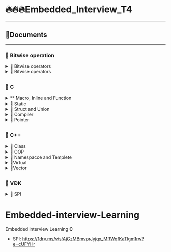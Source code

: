 # 🔥🔥🔥Embedded_Interview_T4
-------------------------------------------------------------
## 🧾Documents
-------------------------------------------------------------

### 💊 Bitwise operation

<details>

<summary> 🔸 Bitwise operators</summary>
   
### **AND**   
 
> - Tương tự phép nhân
> - Ký hiệu: **&**
   
|  A  |  B  | A & B |
| --- | --- | ----- |
|  0  |  0  |   0   |
|  0  |  1  |   0   |
|  1  |  0  |   0   |
|  1  |  1  |   1   |

> Dùng toán tử AND để kiểm tra tính chẵn lẽ của số nhị phân dễ dàng hoặc xóa các bit trong một thanh ghi.
> ```ruby
> 0110 (số thập phân 6)
> AND 1101 (số thập phân 13)  // xóa đi bit thứ 2
> = 0100 (số thập phân 4)
> ```

### **OR**   
 
> - Tương tự phép cộng
> - Ký hiệu: **|**
   
|  A  |  B  | A or B |
| --- | --- | ----- |
|  0  |  0  |   0   |
|  0  |  1  |   1   |
|  1  |  0  |   1   |
|  1  |  1  |   1   |

> - Phép toán thao tác bit OR có thể được sử dụng để thiết đặt bit được chọn thành 1. Ví dụ: Nó có thể được sử dụng để bật (set) một bit (hoặc cờ) trong thanh ghi, trong đó mỗi bit đại diện cho một trạng thái trong phép logic đúng sai (boolean). Vì thế, 0010 (số 2 thập phân) có thể được xem là một bộ 4 cờ, trong đó cờ thứ nhất, thứ ba và thứ tư là trống (0)  và cờ thứ hai được bật (1). Cờ thứ tư có thể được bật bằng cách thực hiện phép toán thao tác bit OR giữa giá trị này và một dãy bit với duy nhất bộ bit thứ 4:
> ```ruby
> 0010 (số thập phân 2)
> OR 1000 (số thập phân 8)  //Bật bit thứ 4 lên
> 1010 (số thập phân 10)
> ```
> - Kỹ thuật này là một cách hiệu quả để lưu trữ một số trong những giá trị phép toán logic đúng sai (boolean) sử dụng ít bộ nhớ nhất có thể.
> - Khi làm việc với các máy không có nhiều không gian bộ nhớ trống, các lập trình viên thường áp dụng kĩ thuật trên. Lúc đó, thay vì khai báo tám biến kiểu bool (C++) độc lập, người ta sử dụng từng bit riêng lẻ của một byte để biểu diễn giá trị cho tám biến đó.`

### **XOR**   
 
> - Kết quả ở mỗi vị trí là 1 chỉ khi bit đầu tiên là 1 hoặc nếu chỉ khi bit thứ hai là 1, nhưng sẽ là 0 nếu cả hai là 0 hoặc cả hai là 1. Ở đây ta thực hiện phép so sánh hai bit, kết quả là 1 nếu hai bit khác nhau và là 0 nếu hai bit giống nhau.
> - Ký hiệu: **^**
   
|  A  |  B  | A ^ B |
| --- | --- | ----- |
|  0  |  0  |   0   |
|  0  |  1  |   1   |
|  1  |  0  |   1   |
|  1  |  1  |   0   |   
   
> Phép toán thao tác bit XOR có thể được sử dụng để đảo ngược các bit được lựa chọn trong thanh ghi (còn được gọi là bật (set) hoặc lật (flip)). Bất kỳ bit nào được bật bằng cách thực hiện phép toán thao tác bit XOR nó với 1.
> ```ruby
> 0010 (số thập phân 2)
> XOR 1010 (số thập phân 10)  // Kích hoạt trạng thái bit 2 và 4
> = 1000 (số thập phân 8)  
> ```

### **NOT**

>  - Là toán tử một ngôi thực hiện phủ định luận lý trên từng bit, tạo thành bù 1 (one’s complement) của giá trị nhị phân cho trước
>  - Ký hiệu : **~**
   
|  A  |  ~A | 
| --- | --- | 
|  0  |  1  | 
|  1  |  0  |  
    
</details>

<details>

<summary> 🔸 Bitwise operators</summary>

Các phép dịch chuyển bit đôi khi được xem là các phép toán thao tác bit, bởi vì chúng sẽ xem một giá trị dưới dạng một dãy bit hơn là dưới dạng số lượng số (numerial quantity). Trong các phép toán này, các chữ số sẽ được di chuyển, hoặc dịch chuyển, sang trái hoặc phải. Các thanh ghi trong vi xử lý máy tính có độ dài cố định, vì vậy một vài bit sẽ bị "dịch chuyển ra ngoài" thanh ghi ở một đầu, trong khi đó thì một lượng bit tương ứng sẽ được "dịch chuyển vào" ở đầu còn lại; sự khác biệt ở các phép toán dịch chuyển bit nằm ở chỗ cách chúng xác định giá trị của các bit được dịch chuyển vào.   
   
### **Dịch chuyển số học**   
   
> Trong dịch chuyển số học, các bit được dịch chuyển ra khỏi đầu hoặc đuôi sẽ bị loại bỏ. Trong phép dịch chuyển số học về bên trái, các số 0 được dịch chuyển vào bên phải; trong phép dịch chuyển số học bên phải, bit thể hiện dấu được thêm vào bên trái, do đó dấu của số được giữ nguyên.   

```ruby
   
00010111 (số thập phân +23) Dịch chuyển trái
= 00101110 (số thập phân +46)
   
10010111 (số thập phân -105) Dịch chuyển phải
= 11001011 (số thập phân -53)
   
```
![Rotate_right_arithmetically](https://github.com/SSamlu/Embedded-interview-Learning/assets/41613967/5c07a6a0-2636-4f62-85f0-f9520abaae80)        

### **Dịch chuyển luận lý** 

> - Trong dịch chuyển luận lý, các số 0 sẽ được dịch chuyển vào để thay thế các bit bị loại bỏ. Do đó dịch chuyển luận lý và dịch chuyển số học bên trái là hoàn toàn giống nhau.
> - Tuy nhiên, dịch chuyển luận lý thêm giá trị 0 vào vị trí bit quan trọng nhất, thay vì sao chép bit mang dấu, điều này khá lý tưởng cho các số nhị phân không dấu, trong khi phép dịch chuyển số học sang phải thì lại lý tưởng cho các số nhị phân bù 2 có dấu.
![image](https://github.com/KhaNguyen-UTE/Embedded_Interview/assets/84505849/65484fc0-d8b1-4b78-bfbd-a4690e21ff30)

### **Quay không nhớ**

> Một dạng khác của dịch chuyển được gọi là dịch chuyển vòng hay quay bit. Với phép toán này, các bit được xoay giống như là hai đầu của thanh ghi được gộp lại với nhau. Những giá trị được dịch chuyển vào ở bên phải trong một lần dịch chuyển trái chính là bất kỳ giá trị nào đã được dịch chuyển ra ở bên trái, và ngược lại. Thao tác này hữu ích nếu xảy ra yêu cầu giữ lại toàn bộ bit hiện thời, và thường được sử dụng trong mật mã học kỹ thuật số.

![image](https://github.com/KhaNguyen-UTE/Embedded_Interview/assets/84505849/3b1f04d5-6009-4486-9850-c6478276214b)

### **Quay có nhớ**

> - Quay có nhớ tương tự với phép quay không nhớ, nhưng hai đầu của thanh ghi được tách ra bởi cờ nhớ (carry flag). Bit được dịch chuyển vào (ở bất kỳ đầu nào) là giá trị cũ của cờ nhớ, và bit được dịch chuyển ra (ở đầu còn lại) trở thành giá trị mới của cờ nhớ.
> - Một phép quay có nhớ có thể mô phỏng một phép quay luận lý hoặc số học của một vị trí bằng cách thiết lập cờ nhớ trước tiên. Ví dụ, nếu cờ nhớ mang giá trị 0, thì x XOAY-PHẢI-CÓ-NHỚ-MỘT-LẦN là phép dịch chuyển luận lý sang phải, và nếu cờ nhớ giữ giá trị của bản sao chép của bit chứa dấu, thì x XOAY-PHẢI-CÓ-NHỚ-MỘT-LẦNlà phép dịch chuyển số học sang phải. Vì lý do này, một số vi điều khiển như các PIC tầm thấp chỉ có xoay và xoay có nhớ, mà không cần đến các cấu trúc dịch chuyển số học và luận lý.

### **👉 Dịch chuyển trong C, C++, C# và Python**

Trong các ngôn ngữ dựa trên C, các toán tử dịch chuyển trái và phải lần lượt là << và >>. Số lượng cần dịch chuyển được cung cấp ở đối số thứ hai của toán tử dịch chuyển. 

> Ví dụ:
> ```ruby
> x = y << 2;
> ```
> gán cho x kết quả của phép dịch chuyển y sang trái 2 bit, tương đương với phép nhân với 4.

Trong ngôn ngữ C, kết quả của việc dịch chuyển sang phải một giá trị âm là xác định, và giá trị của phép dịch chuyển sang trái của giá trị chứa dấu là không xác định nếu kết quả không được thể hiện dưới dạng của kết quả. Trong C#, phép dịch chuyển sang phải là một phép dịch chuyển số học khi mà toán hạng là biến kiểu int hoặc long. Nếu toán hạng đầu tiên thuộc kiểu uint hoặc ulong, phép dịch chuyển sang phải là phép dịch chuyển luận lý.

</details> 

##

### 💊 C

<details>

<summary>** Macro, Inline and Function</summary>

###  **Macro**
   
> - được xử lý (được diễn ra) bởi tiền xử lý (preprocessor)
> - Thay thế đoạn code được khai báo macro vào bất cứ chỗ nào xuất hiện macro đó
>>   ```ruby
>>   VD: #define SUM(a,b)     (a+b)
>>   ```
> - Preprocessor khi gặp bất kỳ lời gọi SUM(first+last) nào thì thay ngay bằng (first+last)

### **Inline**
   
> - Được xử lý bởi compiler
> - Được khai báo với từ khóa inline
> - Khi compiler thấy bất kỳ chỗ nào xuất hiện inline function, nó sẽ thay thế chỗ đó bởi định nghĩa của hàm đã được compile tương ứng. –> Phần được thay thế không phải code mà là đoạn code đã được compile
   
### **Function**
   
> - Hàm bình thường, khi thấy hàm được gọi, chương trình lưu đia chỉ hiện tại vào ***Stack Pointer***, sau đó chỏ con trỏ PC đến phân vùng nhớ của hàm được gọi. Thực thi câu lệnh của hàm được gọi, lấy kết quả lưu vào ***Stack***. Sau đó nó quay lại vào ***Stack Pointer***, lấy địa chỉ đó ra và tiếp tục chạy tiếp chương trình.
> - Như có thể thấy, các này khiến chương trình tốn thời gian hơn là chỉ cần thay thế đoạn code đã được compile (cách của inline function).
   
### 💹 Compare
> - Macro đơn giản là chỉ thay thế đoạn code macro vào chỗ được gọi trước khi được biên dịch
> - Inline thay thế đoạn mã code đã được biên dịch vào chỗ được gọi
> - Hàm bình thường phải tạo một function call, lưu địa chỉ trước khi gọi hàm vào stack sau đó mới thực hiện hàm và sau cùng là quay trở về địa chỉ trên stack trước khi gọi hàm và thực hiện tiếp chương trình
> - Macro khiến code trở nên dài hơn rất nhiều so với bình thường nhưng thời gian chạy nhanh.
> - Hàm inline cũng khiến code dài hơn, tuy nhiên nó làm giảm thời gian chạy chương trình
> - Hàm bình thường sẽ phải gọi function call nên tốn thời gian hơn inline function nhưng code ngắn gọn hơn.

</details>   

<details>

<summary>🔸 Static</summary>
   
### Static cục bộ
   
> Khi 1 biến cục bộ được khai báo với từ khóa static. Biến sẽ chỉ được khởi tạo 1 lần duy nhất và tồn tại suốt thời gian chạy chương trình. Giá trị của nó không bị mất đi ngay cả khi kết thúc hàm. Tuy nhiên khác với biến toàn cục có thể gọi trong tất cả mọi nơi trong chương trình, thì biến cục bộ static chỉ có thể được gọi trong nội bộ hàm khởi tạo ra nó. Mỗi lần hàm được gọi, giá trị của biến chính bằng giá trị tại lần gần nhất hàm được gọi.   
   
### Stactic toàn cục   
> Biến toàn cục static sẽ chỉ có thể được truy cập và sử dụng trong File khai báo nó, các File khác không có cách nào truy cập được. 
   
</details>   

<details>

<summary>🔸 Struct and Union</summary>  

> Về mặt ý nghĩa, struct và union cơ bản giống nhau. Tuy nhiên, về mặt lưu trữ trong bộ nhớ, chúng có sự khác biệt rõ rệt như sau:
>> * Struct: 
>>>>    - lấy dịa chỉ đầu tiên của member làm địa chỉ của struct.
>>>>    - kích thước của nó là tổng của các member và struct padding(bộ nhớ đệm)
>>>>    - Dữ liệu của các member trong struct được lưu trữ trong các vùng nhớ khác nhau(Địa chỉ riêng biệt).
>>>>    - kích thước mỗi lần quét được tính dược theo member lớn nhất
>>>>          + mỗi lượt quét nó sẽ kiểm tra xem phía trước nó còn bộ nhớ đệm không nếu còn thì tiếp tục thêm vào bộ nhớ cón thừa bộ nhớ đệm, nếu bộ nhớ đệm nhỏ hơn kích thước member thì sẽ tạo một lượt quét khác.
>> * Union : Dữ liệu các thành viên sẽ dùng chung 1 vùng nhớ. Kích thước của union được tính là kích thước lớn nhất của kiểu dữ liệu trong union. Việc thay đổi nội dung của 1 thành viên sẽ dẫn đến thay đổi nội dung của các thành viên khác:
>>>>    - lấy địa chỉ đầu tiên của member làm địa chỉ của Union
>>>>    - Kích thước union là kích thước của member lớn nhất
>>>>    - Dữ liệu của các member dùng chung bộ nhớ
>>>>>>      + Do việc dùng chung vùng nhớ khi truyền data vào member thì nó sẽ ghi đè lên member trước của nó.

</details>     

<details>

<summary>🔸 Compiler</summary>
   
> Quy trình dịch là quá trình chuyển đổi từ ngôn ngữ bậc cao (NNBC) (C/C++, Pascal, Java, C#…) sang ngôn ngữ đích (ngôn ngữ máy) để máy tính có thể hiểu và thực thi. Ngôn ngữ lập trình C là một ngôn ngữ dạng biên dịch. Chương trình được viết bằng C muốn chạy được trên máy tính phải trải qua một quá trình biên dịch để chuyển đổi từ dạng mã nguồn sang chương trình dạng mã thực thi. Quá trình được chia ra làm 4 giai đoạn chính:
>> - 	Giai đoàn tiền xử lý (Pre-processor)
>> -	Giai đoạn dịch NNBC sang Asembly (Compiler)
>> - 	Giai đoạn dịch asembly sang ngôn ngữ máy (Asember)
>> -	Giai đoạn liên kết (Linker)
   
   ![image](https://github.com/KhaNguyen-UTE/Embedded_Interview/assets/84505849/52d3dd8f-a648-47ed-a00c-5418478a37f0)
   
1. **Giai đoạn tiền xử lý – Preprocessor**
   
> - từ các file .c/cpp, h/hpp, nó sẽ trở thành file lớn duy nhất main.i thông qua tiền xử lý(preprocessor). Giai đoạn này sẽ thực hiện:
>>   + Nhận mã nguồn
>>   + Xóa bỏ tất cả chú thích, comments của chương trình
>>   + xử lý những file include bằng các import các thư viện của nó vào file main
>>   + marco: được xử lý (được diễn ra) bởi tiền xử lý
>>>>	  1. sẽ bị xóa.
>>>>	  2. thay thế những đoạn code được định nghĩa bằng macro(bằng đoạn code macro được định nghĩa) vào chương trình
>>>>>>         + nó chỉ đơn giản là thay những đoạn macro trước khi biên dịch. 
>>>>	  3. thay thế những tên marco trong chương trình bằng giá trị của marco đó thì nó sẽ làm tăng kích thước của chương trình.
>>>>	  4. tốc độ thực thi của marco sẽ nhanh (hơn function), nhưng kích thước nó sẽ lớn (hơn function), do có sẽ thay các macro trong chương trình bằng đoạn code.
>>>>	  5. không phải là kiểu dữ liệu
>>>>    6. nó không có địa chỉ riêng biệt trong bộ nhớ
>>   + Chỉ thị tiền xử lý (bắt đầu bằng #) cũng được xử lý
> - quá trình này sẽ tạo ra file .i
> - Ví dụ: chỉ thị #include cho phép ghép thêm mã chương trình của một tệp tiêu để vào mã nguồn cần dịch. Các hằng số được định nghĩa bằng #define sẽ được thay thế bằng giá trị cụ thể tại mỗi nơi sử dụng trong chương trình.
   
2. **Công đoạn dịch Ngôn Ngữ Bậc Cao sang Assembly**
  
> - Phân tích cú pháp (syntax) của mã nguồn NNBC.
> - Chuyển chúng sang ngôn ngữ bậc thấp assembly code, gần với tập lệnh của VXL.
>>   + Quá trình chạy funtion:(hàm không lưu trọng bộ nhớ stack chỉ có tham số và biến của hàm lưu thôi)
>>>>    1. khi hàm được gọi (thay đổi địa chỉ đột ngột) thì (nó sẽ lưu địa chỉ hiện tại đang chạy vào stack point) chương trình đang chạy sẽ dừng ở vị trí trước khi vào hàm được gọi, nó lấy địa chỉ trước hàm được gọi, sẽ lưu vào `stack point`, program counter sẽ trỏ đến địa chỉ của hàm được gọi, khi chạy xong và lấy giá trị trả về thì nó sẽ vào stackpointer để lấy địa chỉ trước khi vào function được gọi để tiếp trục chạy tiếp
>>>>>>	   + program counter : là để đếm,...
>>>>	  2. mỗi lần gọi làm thì đại chỉ của hàm sẽ khác nhau, do được lưu trong phân vùng nhớ stack, nên khi kết chương trình thì bộ nhớ sẽ được giải phóng.
>>>>	  3. kích thước bộ nhớ của funtion (cố định) ngắn hơn macro, nhưng tốc độ chậm hơn (do khi gọi hàm nó sẽ gọi hàm, lưu vào stackpointer...)

3. **Công đoạn dịch Assembly**
   
> - Biên dịch chương trình sang ngôn ngữ máy là binary code
> - quá trình assembler tạo ra các obj file từ assembly code, quá trình này sẽ tạo ra file .o
   
4. **Giai đoạn Linker**
   
> - Trong giai đoạn này mã máy của một chương trình dịch từ nhiều nguồn (file .c hoặc file thư viện .lib) được liên kết lại với nhau để tạo thành chương trình đích duy nhất.
> - Mã máy của các hàm thư viện gọi trong chương trình cũng được đưa vào chương trình cuối trong giai đoạn này.
> - Chính vì vậy mà các lỗi liên quan đến việc gọi hàm hay sử dụng biến tổng thể mà không tồn tại sẽ bị phát hiện. Kể cả lỗi viết chương trình chính không có hàm main() cũng được phát hiện trong liên kết.
> - Kết thúc quá trình tất cả các đối tượng được liên kết lại với nhau thành một chương trình có thể thực thi được (executable hay .exe) thống nhất.
   
</details>   

<details>

<summary>🔸 Pointer</summary>    

### **Tổng quát**

> Bộ nhớ RAM chứa rất nhiều ô nhớ, mỗi ô nhớ có kích thước 1 byte.
> Mỗi ô nhớ có địa chỉ duy nhất và địa chỉ này được đánh số từ 0 trở đi. Nếu CPU 32 bit thì có 2^32 địa chỉ có thể đánh cho các ô nhớ trong RAM.
   
![image](https://github.com/KhaNguyen-UTE/Embedded_Interview/assets/84505849/78254da9-8f27-4c57-b858-21ac9ae3b21d)

> Khi khai báo biến, trình biên dịch dành riêng một vùng nhớ với địa chỉ duy nhất để lưu biến. Trình biên dịch có nhiệm vụ liên kết địa chỉ ô nhớ đó với tên biến. Khi gọi tên biến, nó sẽ truy xuất tự động đến ô nhớ đã liên kết với tên biến để lấy dữ liệu. Các bạn phải luôn phân biệt giữa địa chỉ bộ nhớ và dữ liệu được lưu trong đó.
   
![image](https://github.com/KhaNguyen-UTE/Embedded_Interview/assets/84505849/083070ea-72f1-4c19-9d46-c888e2e7e642)
 
> Địa chỉ của biến bản chất cũng là một con số thường được biểu diễn ở hệ cơ số 16. Ta có thể sử dụng con trỏ (pointer) để lưu địa chỉ của các biến.
   
### **Con trỏ là gì**
   
> Trong ngôn ngữ C/C++, con trỏ (pointer) là những biến lưu trữ địa chỉ bộ nhớ của những biến khác.
   
![image](https://github.com/KhaNguyen-UTE/Embedded_Interview/assets/84505849/de60652b-39ca-484f-a139-58c742ae50f3)
 
> Trong hình trên, biến var lưu giá trị 5 có địa chỉ là 0x61ff08. Biến pointVar là biến con trỏ, lưu địa chỉ của biến var (trỏ đến vùng nhớ của biến var), tức là nó lưu giá trị 0x61ff08.
   
🔹 **Con trỏ NULL**
> Con trỏ NULL là con trỏ lưu địa chỉ 0x00000000. Tức địa chỉ bộ nhớ 0, có ý nghĩa đặc biệt, cho biết con trỏ không trỏ vào đâu cả.
   
```ruby
int *p2;//con trỏ chưa khởi tạo, vẫn trỏ đến một vùng nhớ nào đó không xác định
int *p3 = NULL;//con trỏ null không trỏ đến vùng nhớ nào
```   
🔹 **Kích thước của con trỏ**
   
Ví dụ các khai báo con trỏ sau:

```ruby   
char *p1;
int *p2;
float *p3;
double *p4;
```
   
> ❗ Con trỏ chỉ lưu địa chỉ nên kích thước của mọi con trỏ là ***như nhau***. Kích thước này phụ thuộc vào môi trường hệ thống máy tính:
>> - Môi trường Windows 32 bit: 4 bytes
>> - Môi trường Windows 64 bit: 8 bytes
   
🔹 **Một số lưu ý khi sử dụng con trỏ**
 
Khi khởi tạo con trỏ NULL -> Chữ NULL phải viết hoa, viết thường null sẽ bị lỗi

```ruby   
int *p1 = NULL;//đúng
int *p2 = null;//lỗi
```
   
Không nên sử dụng con trỏ khi chưa được khởi tạo. Kết quả tính toán có thể sẽ phát sinh những lỗi không lường trước được nếu chưa khởi tạo con trỏ.
Sử dụng biến con trỏ sai cách.
   
</details>   
   
##

### 💊 C++      
<details>

<summary>🔸 Class</summary>
   
### Khái niệm
> Class hay lớp là một mô tả trừu tượng **(abstract)** của nhóm các đối tượng **(object)** có cùng bản chất, ngược lại mỗi một đối tượng là một thể hiện cụ thể **(instance)** cho những mô tả trừu tượng đó. Một class trong C++ sẽ có các đặc điểm sau:  \
> - Là kiểu dữ liệu do người dụng tự định nghĩa, nó là một object.
> - Một class bao gồm các thành phần dữ liệu (thuộc tính hay property) và các phương thức (hàm thành phần hay method).
> - Class thực chất là một kiểu dữ liệu do người lập trình định nghĩa.
> - Trong C++, từ khóa class sẽ chỉ điểm bắt đầu của một class sẽ được cài đặt.
 
### Khai báo class và sử dụng class
   
```cpp
class Person {
public:
string firstName; // property
string lastName; // property
int age; // property
void fullname() { // method
cout << firstName << ' ' << lastName;
}
}
```
   
 ### Access modifiers & properties declaration
   
> ***Access modifier*** là phạm vi truy cập của các thuộc tính và phương thức sẽ được khai báo bên dưới nó. Có 3 phạm vi truy cập trong C++ là **public**, **private** và **protected**
> - Các thuộc tính và phương thức khai báo public thì có thể được truy cập trực tiếp thông qua instance của class đó. Các thuộc tính nên khai báo là public nếu bạn không có ràng buộc điều kiện trước khi gán (người dùng có thể  thoải mái gán giá trị) hoặc bạn không cần xử lý trước khi trả về giá trị thuộc tính.
> - Các thuộc tính private thường được sử dụng khi bạn không mong muốn người khác có thể tùy ý gán giá trị hoặc là bạn muốn xử lý trước khi trả về giá trị.
> - Đối với protected, các phương thức và thuộc tính chỉ có thể truy cập qua các class kế thừa nó hoặc chính nó.

### Method declaration
   
   > Phương thức cũng giống như một hàm bình thường. Nó có thể có hoặc không có tham số, không trả về giá trị và thậm chí là override hàm.
     Đối với phương thức thì có **hai cách** định nghĩa thi hành: định nghĩa thi hành trong lúc định nghĩa class và định nghĩa thi hành bên ngoài class.
 
   👉 **Định nghĩa thi hành bên trong class:**
```ruby
class Animal {
 public:
 string sound;
 void makeNoise() {
 cout << sound;
 }
};
```
   
   👉 **Định nghĩa thi hành bên ngoài class:**
```ruby
class Animal {
 public:
 string sound;
 void makeNoise();
};
void Animal::makeNoise() {
 cout << sound;
}
```

   👉 **Tham số truyền vào phương thức:**  
- Cách 1: Dặt tên trùng với thuộc tính Class bằng cách kết hợp toán tử :: và con trỏ _this_\
- Cách 2: Đặt tên khác với thuộc tính ( thường thêm dấu "_" trước tên tham số giống thuộc tính private
   
🔹 ***Con trỏ this*** : đề cập đến thể hiện hay instance của class đó, thông qua con trỏ this ta có thể truy cập đến các thuộc tính và phương thức.
   
🔹 ***Toán tử phạm vi*** : dùng để xác định phương thức hoặc thuộc tính được gọi từ Class nào.
   
### Constructor
> Constructor hay hàm dựng là một hàm đặc biệt, nó sẽ được gọi ngay khi chúng ta khởi tạo một object. Công dụng chính là khởi gán các thuộc tính
   
### Static member
> Static member hay thành viên tĩnh trong class C++ cũng tương tự như với static variable (biến tĩnh) trong function. Đối với function, sau khi thực hiện xong khối lệnh và thoát thì biến tĩnh vẫn sẽ không mất đi. Đối với class, thành viên tĩnh sẽ là thuộc tính dùng chung cho tất cả các đối tượng của class đó, cho dù là không có đối tượng nào tồn tại. Tức là bạn có thể khai báo nhiều object, mỗi object các thuộc tính của nó đều khác nhau nhưng riêng static thì chỉ có một và static member tồn tại trong suốt chương trình cho dù có hay không có object nào của nó hay nói ngắn gọn là dùng chung một biến static.

</details>

<details>

<summary>🔸 OOP</summary>

### Khái niệm
> OOP Object - Oriented Programming là cách tư duy mới tiếp cận hướng đối tượng để giải quyết các vấn đề bằng máy tính. Là một mô hình dựa trên khái niệm về Class và Object. Nó được sử dụng để tách 1 chương trình thành các phần đơn giản hơn, có thể tái sử dụng.

### Các đặc tính của lập trình hướng đối tượng
> Có 4 đặc tính: Kế thừa, Trừu tượng, Đa hình và Đóng gói

👉 **Tính kế thừa / Inheritance**
- Có 3 loại kế thừa : public, private và protected
   
   > Có nghĩa là một Class có thể kế thừa lại Class trước đó. Class kế thừa được gọi là Class con hay còn gọi là _subclass_. Class được kế thừa gọi là class cha hay còn gọi là _superclass_. Ngoài ra còn có thể mở rộng thêm các thành phần kế thừa và bổ sung thêm các thành phần mới.
   
👉 **Tính trừu tượng / Abstraction**
- Chỉ cần biết kết quả chứ không quan tâm cách làm
   > Là một khả năng mà chương trình có thể bỏ qua sự phức tạp bằng cách tập trung vào cốt lõi của thông tin cần xử lý. Điều đó có nghĩa, bạn có thể xử lý một đối tượng bằng cách gọi tên một phương thức và thu về kết quả xử lý, mà không cần biết làm cách nào đối tượng đó được các thao tác trong class.

👉 **Tính đa hình / Polymorphism**
- Có thể đạt được đa hình theo kiểu ghi đè phương thức (Method Overriding) hoặc nạp chồng phương thức ( Method Overloading)
   > Là một khả năng mà một phương thức trong class có thể đưa ra các kết quả hoàn toàn khác nhau, tùy thuộc vào dữ liệu được xử lý.
   
👉 **Tính đóng gói / Encapsulation**
- Mỗi thuộc tính sẽ có phạm vi truy cập hay còn gọi là access modifier -> Private
   > Có ý nghĩa không cho phép người sử dụng các đối tượng thay đổi trạng thái nội tại của một đối tượng, mà chỉ có phương thức nội tại của đối tượng có thể thay đổi chính nó. Điều đó có nghĩa, dữ liệu và thông tin sẽ được đóng gói lại, giúp các tác động bên ngoài một đối tượng không thể làm thay đổi đối tượng đó, nên sẽ đảm bảo tính toàn vẹn của đối tượng, cũng như giúp dấu đi các dữ liệu thông tin cần được che giấu.

</details>

<details>

<summary>🔸 Namespacce and Templete</summary>
   
### Namespace
   > Namespace là từ khóa trong C++ được sử dụng để định nghĩa một phạm vi nhằm mục đích phân biệt các hàm, lớp, biến, ... cùng tên trong các thư viện khác nhau. Thông thưognf ta hay dùng namespace "std" trong thư viện iostream

### Templete
   > Là một từ khóa trong C++, và là một kiểu dữ liệu trừu tượng tổng quát hóa cho các kiểu dữ liệu int, float, double, bool...
     Template trong C++ có **2 loại** đó là _ function template_ & _class template_.
     Template giúp người lập trình định nghĩa tổng quát cho hàm và lớp thay vì phải nạp chồng (overloading) cho từng hàm hay phương thức với những kiểu dữ liệu khác nhau.

</details>

<details>

<summary>🔸Virtual</summary>
   
> Là một hàm thành viên trong lớp cơ sở mà lớp dẫn xuất khi kế thừa cần ***phải định nghĩa lại***.
> Hàm ảo được sử dụng trong lớp cơ sở khi cần đảm bảo hàm ảo đó sẽ được định  nghĩa lại trong lớp dẫn xuất. Việc này rất cần thiết trong trường hợp con trỏ có  kiểu là lớp cơ sở trỏ đến _đối tượng của lớp dẫn xuất_ ( hàm dẫn xuất được coi là khốp với lớp cơ sở nếu có cùng tên, loại tham số 'cho dù có là const' và kiểu trả về của hàm trong lớpcơ sở. Các hàm như vậy được gọi là ghi đè (Overiding).
> Hàm ảo chỉ khác hàm thành phần thông thường khi được gọi từ một con trỏ. Sử  dụng hàm ảo khi muốn con trỏ đang trỏ tới đối tượng của lớp nào thì hàm thành phần của lớp đó sẽ được gọi mà không xem xét đến kiểu của con trỏ.
   
❗**Lưu ý**: Con trỏ của lớp cơ sở có thể chứa địa chỉ của đối tượng thuộc lớp dẫn xuất, nhưng ngược lại thì không được.
   
</details>

<details>

<summary>🔸Vector</summary>
   
> Giống như là mảng (array), vector trong C++ là một đối tượng dùng để chứa các đối  tượng khác, và các đối tượng được chứa này cũng được lưu trữ một cách liên tiếp  trong vector. Tuy nhiên, nếu như số lượng phần tử (size) của một mảng là cố định, thì ở vector, nó hoàn toàn có thể _thay đổi_ trong suốt quá trình làm việc của chương trình. 

📓 **Modifiers**
   1. **push_back()**: Hàm đẩy một phần tử vào vị trí sau cùng của vector. Nếu kiểu của đối tượng được truyền dưới dạng tham số trong push_back() không giống với kiểu 
của vector thì sẽ bị ném ra.
```ruby
ten-vector.push_back(ten-cua-phan-tu);
```
   
2. **assign()**: Nó gán một giá trị mới cho các phần tử vector bằng cách thay thế các  giá trị cũ.
```ruby  
ten-vector.assign(int size, int value);
```   
   
3. **pop_back()**: Hàm pop_back () được sử dụng để xóa đi phần tử cuối cùng một vector.
```ruby
ten-vector.pop_back();   
```  
   
4. **insert()**: Hàm này chèn các phần tử mới vào trước phần tử trước vị trí được trỏ bởi vòng lặp. Chúng ta cũng có thể chuyển một số đối số thứ ba, đếm số lần phần tử được chèn vào trước vị trí được trỏ.
```ruby
ten-vector.insert(position, value);   
```    
   
5. **erase()**: Hàm được sử dụng để xóa các phần tử tùy theo vị trí vùng chứa
```ruby
ten-vector.erase(position);

ten-vector.erase(start-position, end-position);   
```      
   
6. **emplace()**: Nó mở rộng vùng chứa bằng cách chèn phần tử mới vào
```ruby
ten-vector.emplace(ten-vector.position, element);   
```   
   
7. **emplace_back()**: Nó được sử dụng để chèn một phần tử mới vào vùng chứa vector, phần tử mới sẽ được thêm vào cuối vector
```ruby
ten-vector.emplace_back(value);   
```    
   
8. **swap()**: Hàm được sử dụng để hoán đổi nội dung của một vector này với một vector khác cùng kiểu. Kích thước có thể khác nhau.
```ruby
ten-vector-1.swap(ten-vector-2);   
```      
   
9. **clear()**: Hàm được sử dụng để loại bỏ tất cả các phần tử của vùng chứa vector
```ruby
ten-vector.clear();  
``` 

</details>



##

### 💊 VĐK

<details>

<summary> 🔸 SPI</summary>

Visit tutorial: https://www.corelis.com/education/tutorials/spi-tutorial/   
   
👉**Giới thiệu**
   
>  - Giao tiếp ngoại vi nối tiếp hoặc SPI (Serial Peripheral Interface) là một chuẩn đồng bộ nối tiếp để truyền dữ liệu ở chế độ song công toàn phần (full – duplex) tức trong cùng một thời điểm có thể xảy ra đồng thời quá trình truyền và nhận.
> - Giao tiếp ngoại vi nối tiếp (SPI) là một loại giao thức kiểu Master – Slave cung cấp một giao diện chi phí đơn giản và chi phí thấp giữa vi điều khiển và các thiết bị ngoại vi của nó.
> - SPI thường được sử dụng giao tiếp với bộ nhớ EEPROM, RTC (Đồng hồ thời gian thực), IC âm thanh, các loại cảm biến như nhiệt độ và áp suất, thẻ nhớ như MMC hoặc thẻ SD hoặc thậm chí các bộ vi điều khiển khác.
> - Là giao tiếp đồng bộ, bất cứ quá trình nào cũng đều được đồng bộ với xung clock sinh ra bởi thiết bị Master  ► Không cần phải lo lắng về tốc độ truyền dữ liệu.
   
![image](https://github.com/KhaNguyen-UTE/Embedded_Interview/assets/84505849/a1e3c512-ca02-419a-a168-592d21b73199)
   
👉**Hoạt động** 
   
![image](https://github.com/KhaNguyen-UTE/Embedded_Interview/assets/84505849/84fffb75-139f-41de-bdd8-a6d448919a01)
   
> - Trong giao thức SPI, có thể chỉ có một thiết bị Master nhưng nhiều thiết bị Slave.
> - Bus SPI bao gồm _4 tín hiệu hoặc chân_ . Chúng là:
>> - Master – Out / Slave – In ( **MOSI** hay **SI**): cổng ra của bên Master, cổng vào của bên Slave, dành cho việc truyền dữ liệu từ thiết bị Master  đến thiết bị Slave .
>> - Master – In / Slave – Out ( **MISO** hay **SO**): cổng vào của bên Master, cổng ra của bên Slave, dành cho việc truyền dữ liệu từ thiết Slave đến thiết bị Master.
>> - Serial Clock (SCK hay SCLK): xung giữ nhịp cho giao tiếp SPI
>> - Chip Select (CS) hay Slave Select (SS): chọn chip, thường SS = 0 chỉ định Slave hoạt động
   
> ❗ Lưu ý: Mỗi thời điểm bất kì 1 Master chỉ giao tiếp 1 Slave nhưg do tốc độ nhanh nên khó phân biệt.
   
Cách truyền và nhận dữ liệu
   
   ![image](https://github.com/KhaNguyen-UTE/Embedded_Interview/assets/84505849/33333b74-f7da-48da-a887-a58c66c0f0d0)

   
> - Mỗi chip Master hay Slave sẽ có một thanh ghi dữ liệu 8 bit chứa dữ liệu cần gửi đi hoặc dữ liệu nhận về.
> - Cứ mỗi xung nhịp do Master tạo ra trên chân SCLK, một bit trong thanh ghi dữ liệu của Master được truyền qua Slave trên đường MOSI, đồng thời một bit trong thanh ghi dữ liệu của Slave cũng được truyền qua cho Master trên đường MISO.
> - _Cứ mỗi một xung nhịp của xung clock(chân SCLK kéo từ 0 lên 1 rồi về 0) tức là output, dữ liệu nó đã truyền đi xong, thì lúc này nó sẽ trỏ tới cái phần tử, data tiếp theo trong mảng rồi tiếp tục làm như v. (đại khái là sử dụng chân sclk để đồng bộ)._

Các chế độ hoạt động

> Có 4 chế độ hoạt động
   
   ![image](https://github.com/KhaNguyen-UTE/Embedded_Interview/assets/84505849/983fbaac-31a7-4459-a5af-83bb2c0875e9)

</details>  





# Embedded-interview-Learning
  Embedded interview Learning
    **C**
  - SPI: https://1drv.ms/v/s!AjGzMBmvprJyjqx_MRWqfKaTlgm1rw?e=cUFYHr